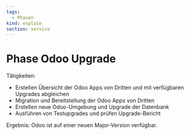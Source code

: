 ```yaml
---
tags:
  - Phasen
kind: explain
section: service
---
```

# Phase Odoo Upgrade

Tätigkeiten:

* Erstellen Übersicht der Odoo Apps von Dritten und mit verfügbaren Upgrades abgleichen
* Migration und Bereitstellung der Odoo Apps von Dritten
* Erstellen neue Odoo-Umgebung und Upgrade der Datenbank
* Ausführen von Testupgrades und prüfen Upgrade-Bericht

Ergebnis: Odoo ist auf einer neuen Major-Version verfügbar.